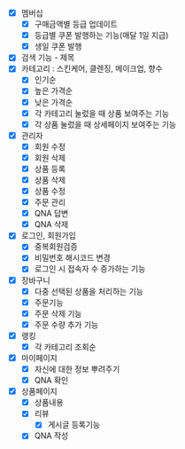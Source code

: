 - [x] 멤버십
  - [x] 구매금액별 등급 업데이트
  - [x] 등급별 쿠폰 발행하는 기능(매달 1일 지급)
  - [x] 생일 쿠폰 발행
- [x] 검색 기능 - 제목
- [x] 카테고리 : 스킨케어, 클렌징, 메이크업, 향수
  - [x] 인기순
  - [x] 높은 가격순
  - [x] 낮은 가격순
  - [x] 각 카테고리 눌렀을 때 상품 보여주는 기능
  - [x] 각 상품 눌렀을 때 상세페이지 보여주는 기능
- [x] 관리자
  - [x] 회원 수정
  - [x] 회원 삭제
  - [x] 상품 등록
  - [x] 상품 삭제
  - [x] 상품 수정
  - [x] 주문 관리
  - [x] QNA 답변
  - [x] QNA 삭제
- [x] 로그인, 회원가입
  - [x] 중복회원검증
  - [x] 비밀번호 해시코드 변경
  - [x] 로그인 시 접속자 수 증가하는 기능
- [x] 장바구니
  - [x] 다중 선택된 상품을 처리하는 기능
  - [x] 주문기능
  - [x] 주문 삭제 기능
  - [x] 주문 수량 추가 기능
- [x] 랭킹
  - [x] 각 카테고리 조회순
- [x] 마이페이지
  - [x] 자신에 대한 정보 뿌려주기
  - [x] QNA 확인
- [x] 상품페이지
  - [x] 상품내용
  - [x] 리뷰
    - [x] 게시글 등록기능
  - [x] QNA 작성
